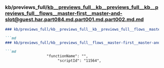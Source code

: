 ### kb/previews_full/kb__previews_full__kb__previews_full__kb__previews_full__flows__master-first__master-and-slot@guest.har.part084.md.part001.md.part002.md.md

```md
### kb/previews_full/kb__previews_full__kb__previews_full__flows__master-first__master-and-slot@guest.har.part084.md.part001.md.part002.md

```md
### kb/previews_full/kb__previews_full__flows__master-first__master-and-slot@guest.har.part084.md.part001.md (part 002)

```md
                   "functionName": "",
                        "scriptId": "11564",
             
```

```

```

```
